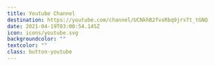 ```yaml
---
title: Youtube Channel
destination: https://youtube.com/channel/UCNkhB2fvsRbq9jrsTt_tGNQ
date: 2021-04-19T03:00:54.145Z
icon: icons/youtube.svg
backgroundcolor: ""
textcolor: ""
class: button-youtube
---
```

